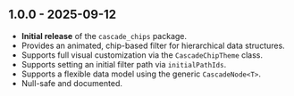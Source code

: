 ## 1.0.0 - 2025-09-12

* **Initial release** of the `cascade_chips` package.
* Provides an animated, chip-based filter for hierarchical data structures.
* Supports full visual customization via the `CascadeChipTheme` class.
* Supports setting an initial filter path via `initialPathIds`.
* Supports a flexible data model using the generic `CascadeNode<T>`.
* Null-safe and documented.